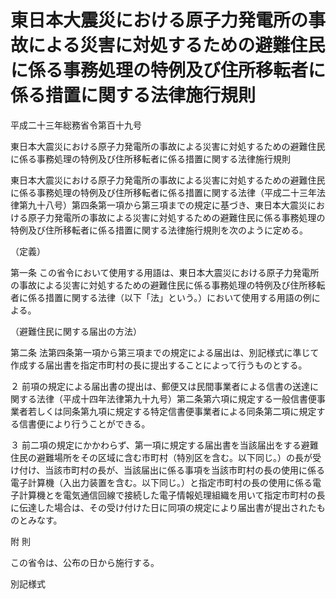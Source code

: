 # 東日本大震災における原子力発電所の事故による災害に対処するための避難住民に係る事務処理の特例及び住所移転者に係る措置に関する法律施行規則

平成二十三年総務省令第百十九号

東日本大震災における原子力発電所の事故による災害に対処するための避難住民に係る事務処理の特例及び住所移転者に係る措置に関する法律施行規則

東日本大震災における原子力発電所の事故による災害に対処するための避難住民に係る事務処理の特例及び住所移転者に係る措置に関する法律（平成二十三年法律第九十八号）第四条第一項から第三項までの規定に基づき、東日本大震災における原子力発電所の事故による災害に対処するための避難住民に係る事務処理の特例及び住所移転者に係る措置に関する法律施行規則を次のように定める。

（定義）

第一条 この省令において使用する用語は、東日本大震災における原子力発電所の事故による災害に対処するための避難住民に係る事務処理の特例及び住所移転者に係る措置に関する法律（以下「法」という。）において使用する用語の例による。

（避難住民に関する届出の方法）

第二条 法第四条第一項から第三項までの規定による届出は、別記様式に準じて作成する届出書を指定市町村の長に提出することによって行うものとする。

２ 前項の規定による届出書の提出は、郵便又は民間事業者による信書の送達に関する法律（平成十四年法律第九十九号）第二条第六項に規定する一般信書便事業者若しくは同条第九項に規定する特定信書便事業者による同条第二項に規定する信書便により行うことができる。

３ 前二項の規定にかかわらず、第一項に規定する届出書を当該届出をする避難住民の避難場所をその区域に含む市町村（特別区を含む。以下同じ。）の長が受け付け、当該市町村の長が、当該届出に係る事項を当該市町村の長の使用に係る電子計算機（入出力装置を含む。以下同じ。）と指定市町村の長の使用に係る電子計算機とを電気通信回線で接続した電子情報処理組織を用いて指定市町村の長に伝達した場合は、その受け付けた日に同項の規定により届出書が提出されたものとみなす。

附 則

この省令は、公布の日から施行する。

別記様式

[](/./pict/H23F11001000119-001.pdf)
